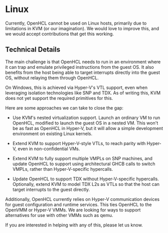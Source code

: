 
# Linux

Currently, OpenHCL cannot be used on Linux hosts, primarily due to limitations
in KVM (or our imagination). We would love to improve this, and we would accept
contributions that get this working.

## Technical Details

The main challenge is that OpenHCL needs to run in an environment where it can
trap and emulate privileged instructions from the guest OS. It also benefits
from the host being able to target interrupts directly into the guest OS,
without relaying them through OpenHCL.

On Windows, this is achieved via Hyper-V's VTL support, even when leveraging
isolation technologies like SNP and TDX. As of writing this, KVM does not yet
support the required primitives for this.

Here are some approaches we can take to close the gap:

* Use KVM's nested virtualization support. Launch an ordinary VM to run OpenHCL,
  modified to launch the guest OS in a nested VM. This won't be as fast as
  OpenHCL in Hyper-V, but it will allow a simple development environment on
  existing Linux kernels.

* Extend KVM to support Hyper-V-style VTLs, to reach parity with Hyper-V, even
  in non-confidential VMs.

* Extend KVM to fully support multiple VMPLs on SNP machines, and update OpenHCL
  to support using architectural GHCB calls to switch VMPLs, rather than
  Hyper-V-specific hypercalls.

* Update OpenHCL to support TDX without Hyper-V-specific hypercalls. Optionally,
  extend KVM to model TDX L2s as VTLs so that the host can target interrupts
  to the guest directly.

Additionally, OpenHCL currently relies on Hyper-V communication devices for
guest configuration and runtime services. This ties OpenHCL to the OpenVMM or
Hyper-V VMMs. We are looking for ways to support alternatives for use with other
VMMs such as qemu.

If you are interested in helping with any of this, please let us know.
